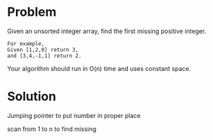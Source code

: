 Problem
===
Given an unsorted integer array, find the first missing positive integer.

	For example,
	Given [1,2,0] return 3,
	and [3,4,-1,1] return 2.

Your algorithm should run in O(n) time and uses constant space.

Solution
===

Jumping pointer to put number in proper place

scan from 1 to n to find missing